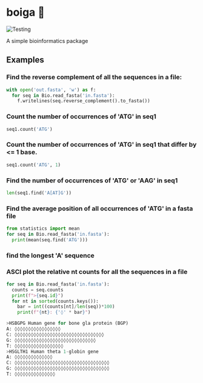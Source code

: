# boiga 🐍
![Testing](https://github.com/Wytamma/boiga/workflows/Testing%20boiga/badge.svg)


A simple bioinformatics package

## Examples 

### Find the reverse complement of all the sequences in a file:
```python
with open('out.fasta', 'w') as f:
  for seq in Bio.read_fasta('in.fasta'):
    f.writelines(seq.reverse_complement().to_fasta())
```

### Count the number of occurrences of 'ATG' in seq1
```python
seq1.count('ATG')
```

### Count the number of occurrences of 'ATG' in seq1 that differ by <= 1 base.
```python
seq1.count('ATG', 1)
```

### Find the number of occurrences of 'ATG' or 'AAG' in seq1
```python
len(seq1.find('A[AT]G'))
```

### Find the average position of all occurrences of 'ATG' in a fasta file
```python
from statistics import mean
for seq in Bio.read_fasta('in.fasta'):
  print(mean(seq.find('ATG')))
```

### find the longest 'A' sequence 



### ASCI plot the relative nt counts for all the sequences in a file
```python
for seq in Bio.read_fasta('in.fasta'):
  counts = seq.counts
  print(f">{seq.id}")
  for nt in sorted(counts.keys()):
    bar = int((counts[nt]/len(seq))*100)
    print(f"{nt}: {'◊' * bar}")

>HSBGPG Human gene for bone gla protein (BGP)
A: ◊◊◊◊◊◊◊◊◊◊◊◊◊◊◊◊◊
C: ◊◊◊◊◊◊◊◊◊◊◊◊◊◊◊◊◊◊◊◊◊◊◊◊◊◊◊◊◊◊◊◊◊
G: ◊◊◊◊◊◊◊◊◊◊◊◊◊◊◊◊◊◊◊◊◊◊◊◊◊◊◊◊◊◊
T: ◊◊◊◊◊◊◊◊◊◊◊◊◊◊◊◊◊◊
>HSGLTH1 Human theta 1-globin gene
A: ◊◊◊◊◊◊◊◊◊◊◊◊◊◊
C: ◊◊◊◊◊◊◊◊◊◊◊◊◊◊◊◊◊◊◊◊◊◊◊◊◊◊◊◊◊◊◊◊◊◊◊
G: ◊◊◊◊◊◊◊◊◊◊◊◊◊◊◊◊◊◊◊◊◊◊◊◊◊◊◊◊◊◊◊◊◊◊◊
T: ◊◊◊◊◊◊◊◊◊◊◊◊◊◊◊
```